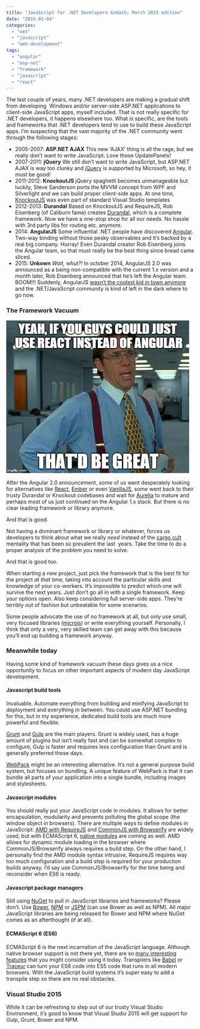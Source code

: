 ```yaml
---
title: "JavaScript for .NET Developers &ndash; March 2015 edition"
date: "2015-03-04"
categories: 
  - "net"
  - "javascript"
  - "web-development"
tags: 
  - "angular"
  - "asp-net"
  - "framework"
  - "javascript"
  - "react"
---
```


The last couple of years, many .NET developers are making a gradual shift from developing  Windows and/or server-side ASP.NET applications to client-side JavaScript apps, myself included. That is not really specific for .NET developers, it happens elsewhere too. What _is_ specific, are the tools and frameworks that .NET developers tend to use to build these JavaScript apps. I’m suspecting that the vast majority of the .NET community went through the following stages:

- 2005-2007: **ASP.NET AJAX** This new ‘AJAX’ thing is all the rage, but we really don’t want to write JavaScript. Love those UpdatePanels!
- 2007-2011: **jQuery** We still don’t want to write JavaScript, but ASP.NET AJAX is way too clunky and [jQuery](http://jquery.com) is supported by Microsoft, so hey, it must be good!
- 2011-2012: **KnockoutJS** jQuery spaghetti becomes unmanageable but luckily, Steve Sanderson ports the MVVM concept from WPF and Silverlight and we can build proper client-side apps. At one time, [KnockoutJS](http://knockoutjs.com/) was even part of standard Visual Studio templates
- 2012-2013: **Durandal** Based on KnockoutJS and RequireJS, Rob Eisenberg (of Caliburn fame) creates [Durandal](http://durandaljs.com/), which is a complete framework. Now we have a one-stop shop for all our needs. No hassle with 3rd party libs for routing etc. anymore.
- 2014: **AngularJS** Some influential .NET people have discovered [Angular](https://angularjs.org/). Two-way binding without those pesky observables and it’s backed by a real big company. Hurray! Even Durandal creator Rob Eisenberg joins the Angular team, so that must really be the best thing since bread came sliced.
- 2015: **Unkown** _Wait, whut?!_ In october 2014, AngularJS 2.0 was announced as a being non-compatible with the current 1.x version and a month later, Rob Eisenberg announced that he’s left the Angular team. BOOM!!! Suddenly, AngularJS [wasn’t the coolest kid in town anymore](https://blogs.taiga.nl/martijn/2014/10/31/angular-is-the-new-uncool/) and the .NET/JavaScript community is kind of left in the dark where to go now.

### The Framework Vacuum

[![ienro](images/ienro_thumb.jpg "ienro")](https://blogs.taiga.nl/martijn/wp-content/uploads/Java.NET-Developers--Spring-2015-edition_918A/ienro.jpg)

After the Angular 2.0 announcement, some of us went desperately looking for alternatives like [React](http://facebook.github.io/react/), [Ember](http://emberjs.com/) or even [VanillaJS](http://vanilla-js.com/), some went back to their trusty Durandal or Knockout codebases and wait for [Aurelia](http://aurelia.io/) to mature and perhaps most of us just continued on the Angular 1.x stack. But there is no clear leading framework or library anymore.

And that is good.

Not having a dominant framework or library or whatever, forces us developers to think about what we really _need_ instead of the [cargo cult](http://en.wikipedia.org/wiki/Cargo_cult_programming) mentality that has been so prevalent the last  years. Take the time to do a proper analysis of the problem you need to solve.

And that is good too.

When starting a new project, just pick the framework that is the best fit for the project _at that time,_ taking into account the particular skills and knowledge of your co-workers. It’s impossible to predict which one will survive the next years. Just don’t go all in with a single framework. Keep your options open. Also keep considering full server-side apps. They’re terribly out of fashion but unbeatable for some scenarios.

Some people advocate the use of no framework at all, but only use small, very focused libraries ([microjs](http://microjs.com/)) or write everything yourself. Personally, I think that only a very, very skilled team can get away with this because you’ll end up building a framework anyway.

### Meanwhile today

Having some kind of framework vacuum these days gives us a nice opportunity to focus on other important aspects of modern day JavaScript development.

#### Javascript build tools

Invaluable. Automate everything from building and minifying JavaScript to deployment and everything in between. You could use ASP.NET bundling for this, but in my experience, dedicated build tools are much more powerful and flexible.

[Grunt](http://gruntjs.com/) and [Gulp](http://gulpjs.com/) are the main players. Grunt is widely used, has a huge amount of plugins but isn’t really fast and can be somewhat complex to configure, Gulp is faster and requires less configuration than Grunt and is generally preferred these days.

[WebPack](http://webpack.github.io/) might be an interesting alternative. It’s not a general purpose build system, but focuses on bundling. A unique feature of WebPack is that it can bundle all parts of your application into a single bundle, including images and stylesheets.

#### Javascript modules

You should really put your JavaScript code in modules. It allows for better encapsulation, modularity and prevents polluting the global scope (the window object in browsers). There are multiple ways to define modules in JavaScript: [AMD with RequireJS](http://requirejs.org/docs/whyamd.html) and [CommonJS with Browserify](http://browserify.org/) are widely used, but with ECMAScript 6, [native modules](http://www.2ality.com/2014/09/es6-modules-final.html) are coming as well. AMD allows for dynamic module loading in the browser where CommonJS/Browserify always requires a build step. On the other hand, I personally find the AMD module syntax intrusive, RequireJS requires way too much configuration and a build step is required for your production builds anyway. I’d say use CommonJS/Browserify for the time being and reconsider when ES6 is ready.

#### Javascript package managers

Still using [NuGet](http://www.nuget.org/) to pull in JavaScript libraries and frameworks? Please don’t. Use [Bower](http://bower.io/), [NPM](https://www.npmjs.com/) or [JSPM](http://jspm.io/) (can use Bower as well as NPM). All major JavaScript libraries are being released for Bower and NPM where NuGet comes as an afterthought (if at all).

#### ECMAScript 6 (ES6)

ECMAScript 6 is the next incarnation of the JavaScript language. Although native browser support is not there yet, there are so [many interesting features](https://github.com/lukehoban/es6features) that you might consider using it today. Transpilers like [Babel](https://babeljs.io/) or [Traceur](https://github.com/google/traceur-compiler) can turn your ES6 code into ES5 code that runs in all modern browsers. With the JavaScript build systems it’s super easy to add a transpile step so there are no real obstacles.

### Visual Studio 2015

While it can be refreshing to step out of our trusty Visual Studio Environment, it’s good to know that Visual Studio 2015 will get support for Gulp, Grunt, Bower and NPM.
